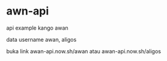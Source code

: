 # awn-api
api example kango awan


data username awan, aligos

buka link awan-api.now.sh/awan atau awan-api.now.sh/aligos
